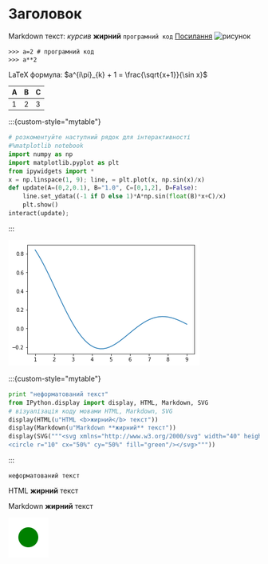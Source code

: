 
# Заголовок
Markdown текст: *курсив* **жирний** `програмний код` [Посилання](https://jupyter.org)
![рисунок](https://jupyter.org/assets/nav_logo.svg)

    >>> a=2 # програмний код
    >>> a**2
    
LaTeX формула: $a^{i\pi}_{k} + 1 = \frac{\sqrt{x+1}}{\sin x}$

|A |B |C |
|--|--|--|
|1 |2 |3 |



:::{custom-style="mytable"}
```python
# розкоментуйте наступний рядок для інтерактивності
#%matplotlib notebook
import numpy as np
import matplotlib.pyplot as plt
from ipywidgets import *
x = np.linspace(1, 9); line, = plt.plot(x, np.sin(x)/x)
def update(A=(0,2,0.1), B="1.0", C=[0,1,2], D=False):
    line.set_ydata((-1 if D else 1)*A*np.sin(float(B)*x+C)/x)
    plt.show()
interact(update);
```
:::


![png](interactive_files/interactive_1_0.png)



:::{custom-style="mytable"}
```python
print "неформатований текст"
from IPython.display import display, HTML, Markdown, SVG
# візуалізація коду мовами HTML, Markdown, SVG
display(HTML(u"HTML <b>жирний</b> текст"))
display(Markdown(u"Markdown **жирний** текст"))
display(SVG("""<svg xmlns="http://www.w3.org/2000/svg" width="40" height="40">
<circle r="10" cx="50%" cy="50%" fill="green"/></svg>"""))

```
:::

    неформатований текст
    


HTML <b>жирний</b> текст



Markdown **жирний** текст



![svg](interactive_files/interactive_2_3.svg)

